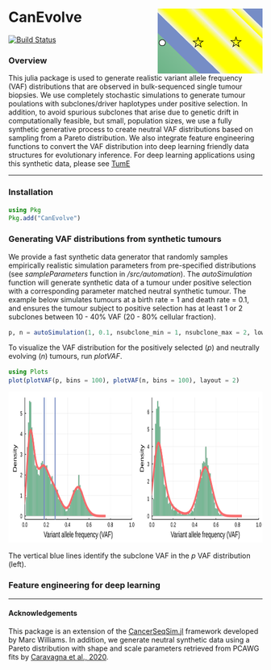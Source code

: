 # CanEvolve <img align="right" width="208" height="129" src="img/icon.svg">

[![Build Status](https://travis-ci.com/tomouellette/CanEvolve.jl.svg?branch=master)](https://travis-ci.com/tomouellette/CanEvolve.jl)

### Overview

This julia package is used to generate realistic variant allele frequency (VAF) distributions that are observed in bulk-sequenced single tumour biopsies. We use completely stochastic simulations to generate tumour poulations with subclones/driver haplotypes under positive selection. In addition, to avoid spurious subclones that arise due to genetic drift in computationally feasible, but small, population sizes, we use a fully synthetic generative process to create neutral VAF distributions based on sampling from a Pareto distribution. We also integrate feature engineering functions to convert the VAF distribution into deep learning friendly data structures for evolutionary inference. For deep learning applications using this synthetic data, please see [TumE](https://github.com/tomouellette/TumE)

<hr>

### Installation

```julia
using Pkg
Pkg.add("CanEvolve")
```

### Generating VAF distributions from synthetic tumours

We provide a fast synthetic data generator that randomly samples empirically realistic simulation parameters from pre-specified distributions (see *sampleParameters* function in */src/automation*). The *autoSimulation*  function will generate synthetic data of a tumour under positive selection with a corresponding parameter matched neutral synthetic tumour. The example below simulates tumours at a birth rate = 1 and death rate = 0.1, and ensures the tumour subject to positive selection has at least 1 or 2 subclones between 10 - 40% VAF (20 - 80% cellular fraction).

```julia
p, n = autoSimulation(1, 0.1, nsubclone_min = 1, nsubclone_max = 2, lower_cutoff = 0.1, upper_cutoff = 0.4)
```

To visualize the VAF distribution for the positively selected (*p*) and neutrally evolving (*n*) tumours, run *plotVAF*. 

```julia
using Plots
plot(plotVAF(p, bins = 100), plotVAF(n, bins = 100), layout = 2)
```
<img width="800" height="300" src="img/example.svg">

The vertical blue lines identify the subclone VAF in the *p* VAF distribution (left).

### Feature engineering for deep learning

<hr>

#### Acknowledgements

This package is an extension of the [CancerSeqSim.jl](https://github.com/marcjwilliams1/CancerSeqSim.jl) framework developed by Marc Williams. In addition, we generate neutral synthetic data using a Pareto distribution with shape and scale parameters retrieved from PCAWG fits by [Caravagna et al., 2020](https://www.nature.com/articles/s41588-020-0675-5).
